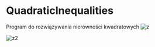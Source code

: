 # QuadraticInequalities
Program do rozwiązywania nierówności kwadratowych
![z](https://user-images.githubusercontent.com/76125047/215613630-52ae764e-8acc-4392-a31d-76357b5f3850.jpg)

![z2](https://user-images.githubusercontent.com/76125047/215613986-5365f861-4677-4d11-9f11-5d96c5289d5e.jpg)
